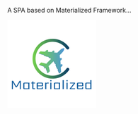A SPA based on Materialized Framework...

![alt text](https://github.com/Jjiro/materializedsite1/blob/master/img/MLogo.png?raw=true)
